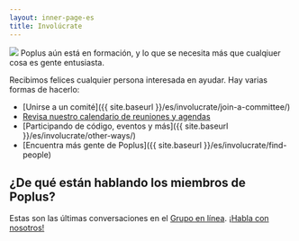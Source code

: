 ```yaml
---
layout: inner-page-es
title: Involúcrate
---
```

<img src="{{ site.baseurl }}/assets/img/popluscon-celebrate.jpg" />
Poplus aún está en formación, y lo que se necesita más que cualqiuer cosa es gente entusiasta.

Recibimos felices cualquier persona interesada en ayudar. Hay varias formas de hacerlo:

* [Unirse a un comité]({{ site.baseurl }}/es/involucrate/join-a-committee/)
* [Revisa nuestro calendario de reuniones y agendas](http://hackfoldr.org/poplusteam/)
* [Participando de código, eventos y más]({{ site.baseurl }}/es/involucrate/other-ways/)
* [Encuentra más gente de Poplus]({{ site.baseurl }}/es/involucrate/find-people)

## ¿De qué están hablando los miembros de Poplus?

<p>Estas son las últimas conversaciones en el <a href="https://groups.google.com/forum/#!forum/poplus">Grupo en línea</a>. <a href="https://groups.google.com/forum/#!forum/poplus/join">¡Habla con nosotros!</a></p>

<div id="poplus-group-feed">
  <ul>
  </ul>
</div>

